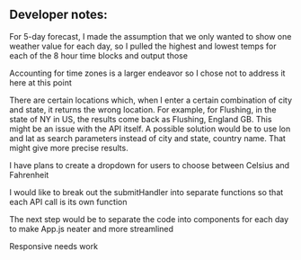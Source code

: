 ## Developer notes:

For 5-day forecast, I made the assumption that we only wanted to show one weather value for each day, so I pulled the highest and lowest temps for each of the 8 hour time blocks and output those

Accounting for time zones is a larger endeavor so I chose not to address it here at this point

There are certain locations which, when I enter a certain combination of city and state, it returns the wrong location. For example, for Flushing, in the state of NY in US, the results come back as Flushing, England GB. This might be an issue with the API itself. A possible solution would be to use lon and lat as search parameters instead of city and state, country name. That might give more precise results.

I have plans to create a dropdown for users to choose between Celsius and Fahrenheit

I would like to break out the submitHandler into separate functions so that each API call is its own function

The next step would be to separate the code into components for each day to make App.js neater and more streamlined

Responsive needs work

